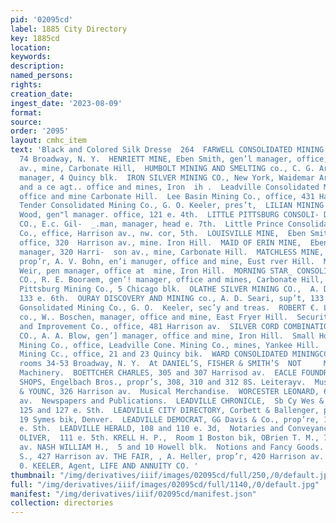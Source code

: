 ```yaml
---
pid: '02095cd'
label: 1885 City Directory
key: 1885cd
location: 
keywords: 
description: 
named_persons: 
rights: 
creation_date: 
ingest_date: '2023-08-09'
format: 
source: 
order: '2095'
layout: cmhc_item
text: 'Black and Colored Silk Dresse  264  FARWELL CONSOLIDATED MINING CO., office,
  74 Broadway, N. Y.  HENRIETT MINE, Eben Smith, gen’l manager, office, 320 Harrigon
  av., mine, Carbonate Hill,  HUMBOLT MINING AND SMELTING co., C. G. Arnold, gen]
  manager, 4 Quincy blk.  IRON SILVER MINING CO., New York, Waidemar Arens, sup’t
  and a ce agt.. office and mines, Iron  ih .  Leadville Consolidated Mining Co.,
  office and mine Carbonate Hill.  Lee Basin Mining Co., office, 431 Harrison  av.  Legal
  Tender Consolidated Mining Co., G. O. Keeler, pres’t,  LILIAN MINING CO., T. S.
  Wood, gen"l manager. office, 121 e. 4th.  LITTLE PITTSBURG CONSOLI- DATED MINING
  CO., E.c. Gil-  _.man, manager, head e. 7th.  Little Prince Consolidated Mining
  Co., effice, Harrison av., nw. cor, 5th.  LOUISVILLE MINE,  Eben Smith, gen’!] manager,
  office, 320  Harrison av., mine. Iron Hill.  MAID OF ERIN MINE,  Eben Smith, gen]
  manager, 320 Harri-  son av., mine, Carbonate Hill.  MATCHLESS MINE,  H. A. W. Tabor,
  prop’r, A. V. Bohn, en’i manuger, office and mine, Eust rver Hill.  MINNIE MINE,  Thomas
  Weir, pen manager, office at  mine, Iron Hill.  MORNING STAR_ CONSOLIDATED MINING
  CO., R. E. Booraem, gen’! manager, office and mines, Carbonate Hill, head e. 3d.  New
  Pittsburg Mining Co., 5 Chicago blk.  OLATHE SILVER MINING CO.,  A. D. Searl, sup''t,
  133 e. 6th.  OURAY DISCOVERY AND MINING co., A. D. Seari, sup’t, 133 e. 6th. Queen
  Gonsolidated Mining Co., G. O.  Keeler, sec’y and treas.  ROBERT €. LEE SILVER MINING
  co., W.. Boschen, manager, office and mine, East Fryer Hill.  Security, Land, Mining
  and Improvement Co., office, 481 Harrison av.  SILVER CORD COMBINATION MIN- ING
  CO., A. A. Blow, gen’] manager, office and mine, Iron Hill.  Small Hopes Consolidated
  Mining Co., office, Leadville Cone. Mining Co., mines, Yankee Hill.  Smuggler Consolidated
  Mining Cc., office, 21 and 23 Quincy bik.  WARD CONSOLIDATED MININGCCO. office,
  rooms 34-53 Broadway, N. Y.  At DANIEL’S, FISHER & SMITH’S  NOT     Mining and Milling
  Machinery.  BOETTCHER CHARLES, 305 and 307 Harrisod av.  EACLE FOUNDRY AND MACHINE
  SHOPS, Engelbach Bros., propr’s, 308, 310 and 312 8S. Leiterayv.  Museums.  WESTOVER
  & YOUNC, 326 Harrison av.  Musical Merchandise.  WORCESTER LEONARD, 606 Harrison
  av.  Newspapers and Publications.  LEADVILLE CHRONICLE,  Sb Cy Wes & Co., prop’rs,
  125 and 127 e. Sth.  LEADVILLE CITY DIRECTORY, Corbett & Ballenger, publishers,
  19 Symes bik, Denver.  LEADVILLE DEMOCRAT, GG Davis & Co., prop’re, 125 and 127
  e. Sth.  LEADVILLE HERALD, 108 and 110 e. 3d,  Notaries and Conveyancers.  ADAMS
  OLIVER,  111 e. 5th. KRELL H. P.,  Room 1 Boston bik, OBrien T. M., 710 Harrison
  av. NASH WILLIAM H.,  5 and 10 Howell blk.  Notions and Fancy Goods.  Gressmayer
  S., 427 Harrison av. THE FAIR, , A. Heller, prop’r, 420 Harrison av.     THE HARTFORD  GEO.
  0. KEELER, Agent, LIFE AND ANNUITY CO. '
thumbnail: "/img/derivatives/iiif/images/02095cd/full/250,/0/default.jpg"
full: "/img/derivatives/iiif/images/02095cd/full/1140,/0/default.jpg"
manifest: "/img/derivatives/iiif/02095cd/manifest.json"
collection: directories
---
```

